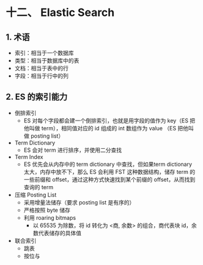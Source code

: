 # 十二、 Elastic Search

## 1. 术语

- 索引：相当于一个数据库
- 类型：相当于数据库中的表
- 文档：相当于表中的行
- 字段：相当于行中的列

## 2. ES 的索引能力

- 倒排索引
  - ES 对每个字段都会建一个倒排索引，也就是用字段的值作为 key（ES 把他叫做 term），相同值对应的 id 组成的 int 数组作为 value （ES 把他叫做 posting list）
- Term Dictionary
  - ES 会对 term 进行排序，并使用二分查找
- Term Index
  - ES 优先会从内存中的 term dictionary 中查找，但如果term dictionary 太大，内存中放不下，那么 ES 会利用 FST 这种数据结构，储存 term 的一些前缀和 offset，通过这种方式快速找到某个前缀的 offset，从而找到查询的 term
- 压缩 Posting List
  - 采用增量法储存（要求 posting list 是有序的）
  - 严格按照 byte 储存
  - 利用 roaring bitmaps
    - 以 65535 为除数，将 id 转化为 <商, 余数> 的组合，商代表块 id，余数代表储存的具体值
- 联合索引
  - 跳表
  - 按位与